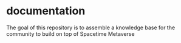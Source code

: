 # documentation
The goal of this repository is to assemble a knowledge base for the community to build on top of Spacetime Metaverse 
